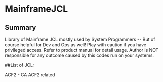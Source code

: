 # MainframeJCL
## Summary
Library of Mainframe JCL mostly used by System Programmers
 -- But of course helpful for Dev and Ops as well!
Play with caution if you have privileged access.
Refer to product manual for detail usage.
Author is NOT responsible for any outcome caused by this codes run on your systems.

##List of JCL:

ACF2 - CA ACF2 related
